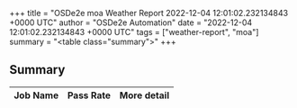 +++
title = "OSDe2e moa Weather Report 2022-12-04 12:01:02.232134843 +0000 UTC"
author = "OSDe2e Automation"
date = "2022-12-04 12:01:02.232134843 +0000 UTC"
tags = ["weather-report", "moa"]
summary = "<table class=\"summary\"></table>"
+++
## Summary

| Job Name | Pass Rate | More detail |
|----------|-----------|-------------|




